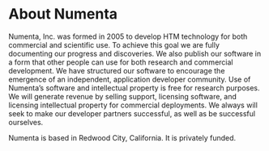 
# About Numenta

Numenta, Inc. was formed in 2005 to develop HTM technology for both commercial and scientific use. To achieve this goal we are fully documenting our progress and discoveries. We also publish our software in a form that other people can use for both research and commercial development. We have structured our software to encourage the emergence of an independent, application developer community. Use of Numenta’s software and intellectual property is free for research purposes. We will generate revenue by selling support, licensing software, and licensing intellectual property for commercial deployments. We always will seek to make our developer partners successful, as well as be successful ourselves.

Numenta is based in Redwood City, California. It is privately funded.